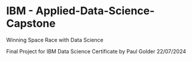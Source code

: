 # IBM - Applied-Data-Science-Capstone

Winning Space Race with Data Science

Final Project for IBM Data Science Certificate
by Paul Golder 22/07/2024

